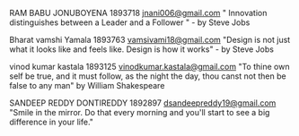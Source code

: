 RAM BABU JONUBOYENA
1893718
jnani006@gmail.com
  " Innovation distinguishes between a Leader and a Follower " - by Steve Jobs
  
  
Bharat vamshi Yamala
1893763
vamsivami18@gmail.com
   "Design is not just what it looks like and feels like. Design is how it works" - by Steve Jobs
   
   vinod kumar kastala
   1893125
   vinodkumar.kastala@gmail.com
   "To thine own self be true, and it must follow, as the night the day, thou canst not then be false to any man" by William Shakespeare
   
   
   SANDEEP REDDY DONTIREDDY
   1892897
   dsandeepreddy19@gmail.com
   "Smile in the mirror. Do that every morning and you'll start to see a big difference in your life."